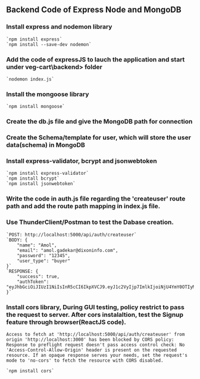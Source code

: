 ## Backend Code of Express Node and MongoDB

### Install express and nodemon library

    `npm install express`
    `npm install --save-dev nodemon`

### Add the code of expressJS to lauch the application and start under veg-cart\backend> folder

    `nodemon index.js`

### Install the mongoose library

    `npm install mongoose`

### Create the db.js file and give the MongoDB path for connection

### Create the Schema/template for user, which will store the user data(schema) in MongoDB

### Install express-validator, bcrypt and jsonwebtoken

    `npm install express-validator`
    `npm install bcrypt`
    `npm install jsonwebtoken`

### Write the code in auth.js file regarding the 'createuser' route path and add the route path mapping in index.js file.

### Use ThunderClient/Postman to test the Dabase creation.

    `POST: http://localhost:5000/api/auth/createuser`
    `BODY: {
        "name": "Amol",
        "email": "amol.gadekar@dixoninfo.com",
        "password": "12345",
        "user_type": "buyer"
    }`
    `RESPONSE: {
        "success": true,
        "authToken": "eyJhbGciOiJIUzI1NiIsInR5cCI6IkpXVCJ9.eyJ1c2VyIjp7ImlkIjoiNjU4YmY0OTIyMzg4NmJlYmEyMmUxMGRlIn0sImlhdCI6MTcwMzY3MDkzMH0.jXNB2YKQd6DjYlNff9ReE4NJDybwb9PjhealDaIrDE0"
    }`

### Install cors library, During GUI testing, policy restrict to pass the request to server. After cors instalaltion, test the Signup feature through browser(ReactJS code).

`Access to fetch at 'http://localhost:5000/api/auth/createuser' from origin 'http://localhost:3000' has been blocked by CORS policy: Response to preflight request doesn't pass access control check: No 'Access-Control-Allow-Origin' header is present on the requested resource. If an opaque response serves your needs, set the request's mode to 'no-cors' to fetch the resource with CORS disabled.`

    `npm install cors`
